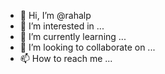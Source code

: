- 👋 Hi, I’m @rahalp
- 👀 I’m interested in ...
- 🌱 I’m currently learning ...
- 💞️ I’m looking to collaborate on ...
- 📫 How to reach me ...

<!---
rahalp/rahalp is a ✨ special ✨ repository because its `README.md` (this file) appears on your GitHub profile.
You can click the Preview link to take a look at your changes.
--->
